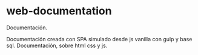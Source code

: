# web-documentation
Documentación.

Documentación creada con SPA simulado desde js vanilla con gulp y base sql.
Documentación, sobre html css y js.

